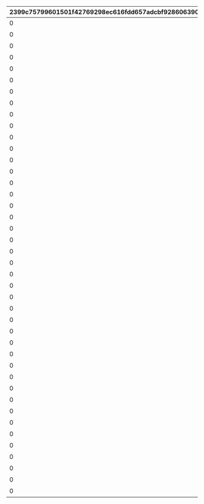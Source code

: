 |2399c75799601501f42769298ec616fdd657adcbf9286063906db3ea5299df0d|ed94e181bdd5f3a6c1f93d28d30036c230c02e1b95e4a23d99e6d643f96f902d|10c024da7a72ece561a6dd4067780ff882e8336fa2b1d5e2c47e2f9be3fe5544|4abd298952c98d67cee3e1ea724a66bac0d3528e5dffaf40a0a7572c5705d0a9|df0cb3a9f12c8afef25e8180d88bcede9a2d10342ea77a79e6aeb9c0891b0297|25c31606de29e796aa63772531c66efc72d706c7fd2b0a930dd16cbf7329f802|1431b6a8b08d076c771cbef3f3769056ee853953371b80b421683dc3dcf94515|ee8d29bb44427cd0801914df11553d368d1be64c6deb896ddc9554f0bcab7e68|b8b327a59f4cf45f0ed69a2043532493c272755f177b40c4c5905239ba66f782|53ceceaabee86c8fa75113abc7df4ef4f92ab84189375f7b28cc4a40a931d062|c3b852fe6490fb937b8faa08fce5c4051f311d765982db5880d0830a3782be39|fd828480c903f67823d3cc08dc9033234df33f9af61b71673f73c416a8f717bd|0ff7841e4b40cd47b00df59401e34a138e344ef02985753a027c82e756bb63cc|6460a89122a8e9b1503071ab80a9afaf8613311ce030173ef2adbc5772da7d82|54d0af42faed559eb2f9ba7da55540791f87363bb610496f1933e1856bc1649a|
| --- | --- | --- | --- | --- | --- | --- | --- | --- | --- | --- | --- | --- | --- | --- |
|0|1.4|1|ヒヨリでっす♪\n元気いっぱいがんばるよ♪|1|春咲 ひより|お！\nあそこに困ってそうな人発見！|1001|0|ねぇねぇ、騎士クン\n手伝ってあげようよ～|0|1|0|2|0|
|0|1.4|1|みんなみたいに\nわたしも強くならなきゃ|1|草野 優衣|大切な人を\n守れるようになりたい…って|1002|0|わ、わたし、\nなに言ってるんだろ\nあはは…|0|1|0|2|0|
|0|1.4|1|フェンシングを始めてみては？|1|士条 怜|キミに必要な集中力と感性が|1003|0|少しは磨かれると思いますよ。|0|1|0|2|0|
|0|1.5|1|ねぇ、にいちゃん！|1|穂高 みそぎ|今日はなにして遊ぶ？|1004|0|みそぎはねぇ、\nかくれんぼやりたい！|0|1|0|2|0|
|0|1.4|1|風宮あかりです|1|風宮 あかり|ねぇ…|1006|0|私といっしょに…\nいかない？|0|1|0|2|0|
|0|1.5|1|出雲宮子なのー|1|出雲 宮子|プリンたべたいのー|1007|0|食べ物の恨みは怖いのー|0|1|0|2|0|
|0|1.4|1|ボクは虹村雪。|1|虹村 雪|キミもボクの美貌に\n吸い寄せられたんだね。|1008|0|いいよ。\n見られることは運命さ…|0|1|0|2|0|
|0|1.4|1|フッ…聞いて後悔するがいい！|1|柊杏奈|我が真名は\nアンネローゼ・フォン・シュテッヒパルム！|1009|0|人呼んで「疾風の冥姫」!!|0|1|0|2|0|
|0|1.5|1|マホマホ王国のプリンセス、\nまほ姫どす|1|姫宮 真歩|うさぎさん、\n運命の王子はんに巡りあわせてくれて|1010|0|ほんまおおきにやわ～♪|0|1|0|2|0|
|0|1.4|1|衣之咲璃乃です！|1|衣之咲 璃乃|生き別れたお兄ちゃんを探して\n三千世界！|1011|0|ここで会ったが\n100年目～！|0|1|0|2|0|
|0|1.4|1|私はハツネ、\n結構強いんだよ。\nきらーん☆|1|柏崎 初音|ち、超能力って…\n何のことかな～？|1012|0|…って、お願い！\n誰にも言わないでおいて～！|0|1|0|2|0|
|0|1.4|1|ちょす！\n美波鈴奈だよ～♪|1|美波 鈴奈|一応カリスマ読モJKやってまっす！|1016|0|ヒデサイまぢ\nGF（グッドフィーリング）～♪|0|1|0|2|0|
|0|1.4|1|はいたーい。\n喜屋武香織さー。|1|喜屋武 香織|東京は遊園地みたいなところさー|1017|0|でも、沖縄もとってもいいとこさー|0|1|0|2|0|
|0|1.4|1|支倉伊緒です。|1|支倉 伊緒|先生って呼ばれるのは\nくすぐったいから|1018|0|イオちゃんって呼んでね。|0|1|0|2|0|
|0|1.5|1|ふえ…？\nミミ、むずかしいこと\nよくわかんない…|1|茜 ミミ|あ！/\お兄ちゃ～ん\nまってよ～|1020|0|ミミをおいてかないでぇ～|0|1|0|2|0|
|0|1.5|1|あ…あの…えっと…\n栗…林…くるみ…です……|1|栗林 くるみ|あの……\nふぇ……|1021|0|ふぇぇぇぇぇん……|0|1|0|2|0|
|0|1.4|1|風宮よりです。\nあああああ！|1|風宮 より|こんな私に貴重な時間を\n割いていただき、|1022|0|なんてありがとうございます！|0|1|0|2|0|
|0|1.5|1|私、アヤネ！\nぷうきちと一緒についてってあげるね！|1|北条 綾音|おにいちゃんどこいくの？\nえ？|1023|0|私こっち行きたいー\nね、早く早くー|0|1|0|2|0|
|0|1.4|1|わっ…わっ…私、\n天野すずめといいます！|1|天野 すずめ|ふ、不束者ですが\nどうぞ末永く…って、|1025|0|これて何か違う…\nあああすみません！|0|1|0|2|0|
|0|1.4|1|……クスクス…私は\n…倉石恵理子……|1|倉石 恵理子|あなたは…運命の……\n伴侶……|1027|0|離しませんわ………\n絶対に…!!|0|1|0|2|0|
|0|1.4|1|佐々木咲恋よ。\nねえ、世の中に無駄なことが\n多すぎると思わない？|1|佐々木 咲恋|その無駄を省くことができれば、\nもっと余裕のある暮らしができるっ！|1028|0|…そうでしょ？？|0|1|0|2|0|
|0|1.4|1|桜井望だよ！\nよろしくねっ|1|桜井 望|ぇっと…\nキミ、私のこと知らないの?!|1029|0|あはは、\n私もまだまだだなぁ～|0|1|0|2|0|
|0|1.4|1|デケデケデンっ！|1|ニノン・ジュベール|初めまして、\n私はニノン・ジュベール申すデス！|1030|0|ショーグン、\nワタシと一緒に天下統一デース！|0|1|0|2|0|
|0|1.4|1|上喜しのぶです。\n手元のドクロが父です。|1|上喜 しのぶ|でもって私の隣にいるのが……\nえ、見えない？|1031|0|おかしいですね……|0|1|0|2|0|
|0|1.5|1|目指すはビッグな\nお笑い芸人だっぺ！|1|野戸まひる|けんども\nそれには足りないモンが…|1033|0|そう、\nオラのボケに突っ込める相方が…！|0|1|0|2|0|
|0|1.4|1|あの…私…綾瀬ゆかりです…\nあの…ごめんなさい！|1|綾瀬 ゆかり|ちょっと緊張しちゃって…|1034|0|ちょ\nちょっと一杯飲んできます…！|0|1|0|2|0|
|0|1.5|1|氷川鏡華…です|1|氷川 鏡華|知らない人とは話しちゃいけないので|1036|0|これ以上お話しすることは…\nないです！|0|1|0|2|0|
|0|1.4|1|柏崎…栞です。|1|柏崎 栞|……あ、アラーム。|1038|0|私体が弱いから、\n30分に一度休憩しないと\nいけないんです。|0|1|0|2|0|
|0|1.4|1|ふ、双葉碧です。|1|双葉 碧|私、一人も友達がいなくて……|1040|0|野に咲く花が、\n唯一の話相手です。|0|1|0|2|0|
|0|1.4|1|三角千歌です。|1|三角 千歌|私の歌声で、\n皆さんが幸せになってくれたらいいなって…|1042|0|そう思っています。|0|1|0|2|0|
|0|1.4|1|安芸真琴だ。|1|安芸 真琴|あぁ？\nお前のそいつの仲間か？|1043|0|う、疑ってすまなかったな…|0|1|0|2|0|
|0|1.4|1|わらわこそは夜を総べる者！|1|イリヤ・オーンスタイン|生けとし生ける全ての者よ！|1044|0|わらわの偉大な力に\nひれ伏すがいい！\nはっはっは！|0|1|0|2|0|
|0|1.4|1|そこで騎士は妖精を乱暴に……|1|遠見 空花|ぐふふふふ……はっ！|1045|0|ｌク、クウカに何かご用ですか!?|0|1|0|2|0|
|0|1.4|1|宮坂たまきにゃ♪\n猫はいいにゃよ？|1|宮坂たまき|自由気ままで♪\n寝て遊んで、食べてケンカして…|1046|0|う～ん…\n猫ってホントに最高にゃ～♪|0|1|0|2|0|
|0|1.4|1|大神美冬よ！|1|大神 美冬|それでは早速クエストに…|1048|0|…と思ったら\nバイトの時間だ！\nまたあとでね！|0|1|0|2|0|
|0|1.4|1|星野静流だよ！|1|星野静流|クエストもバトルも\n掃除も洗濯も|1049|0|お姉ちゃんがぜ～んぶ\nやってあげるからね！|0|1|0|2|0|
|0|1.5|1|アタシは玉泉美咲。|1|玉泉美咲|見ての通りの\nセクシー美少女で|1050|0|学校では誰もが憧れる\nアイドル的な存在ってやつよ♪|0|1|0|2|0|
|0|1.4|1|？？？|1|リマ|？？？？|1052|0|？？？？|0|1|0|2|0|
|0|1.5|1|モニカ・ヴァイスヴィントだ。|1|モニカ・ヴァイスヴィント|菓子でつろうなどと\n稚拙な策を……|1053|0|そ、そこまでいうなら\nもらってやる|0|1|0|2|0|
|0|1.5|1|モニカ・ヴァイスヴィントだ。|1|ペコリーヌ|菓子でつろうなどと\n稚拙な策を……|1058|0|そ、そこまでいうなら\nもらってやる|0|1|0|2|0|
|0|1.5|1|モニカ・ヴァイスヴィントだ。|1|コッコロ|菓子でつろうなどと\n稚拙な策を……|1059|0|そ、そこまでいうなら\nもらってやる|0|1|0|2|0|
|0|1.5|1|モニカ・ヴァイスヴィントだ。|1|キャル|菓子でつろうなどと\n稚拙な策を……|1060|0|そ、そこまでいうなら\nもらってやる|0|1|0|2|0|